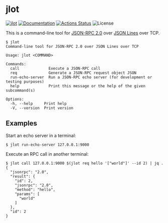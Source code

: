 jlot
====

[![jlot](https://img.shields.io/crates/v/jlot.svg)](https://crates.io/crates/jlot)
[![Documentation](https://docs.rs/jlot/badge.svg)](https://docs.rs/jlot)
[![Actions Status](https://github.com/sile/jlot/workflows/CI/badge.svg)](https://github.com/sile/jlot/actions)
![License](https://img.shields.io/crates/l/jlot)

This is a command-line tool for [JSON-RPC 2.0] over [JSON Lines] over TCP.

[JSON-RPC 2.0]: https://www.jsonrpc.org/specification
[JSON Lines]: https://jsonlines.org/

```console
$ jlot
Command-line tool for JSON-RPC 2.0 over JSON Lines over TCP

Usage: jlot <COMMAND>

Commands:
  call             Execute a JSON-RPC call
  req              Generate a JSON-RPC request object JSON
  run-echo-server  Run a JSON-RPC echo server (for development or testing purposes)
  help             Print this message or the help of the given subcommand(s)

Options:
  -h, --help     Print help
  -V, --version  Print version
```

Examples
--------

Start an echo server in a terminal:
```console
$ jlot run-echo-server 127.0.0.1:9000
```

Execute an RPC call in another terminal:
```console
$ jlot call 127.0.0.1:9000 $(jlot req hello '["world"]' --id 2) | jq .
{
  "jsonrpc": "2.0",
  "result": {
    "id": 2,
    "jsonrpc": "2.0",
    "method": "hello",
    "params": [
      "world"
    ]
  },
  "id": 2
}
```
